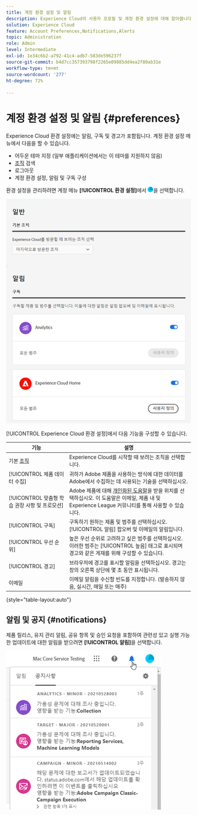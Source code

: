 ```yaml
---
title: 계정 환경 설정 및 알림
description: Experience Cloud의 사용자 프로필 및 계정 환경 설정에 대해 알아봅니다. 제품 알림을 구독하고 제품 알림을 받습니다.
solution: Experience Cloud
feature: Account Preferences,Notifications,Alerts
topic: Administration
role: Admin
level: Intermediate
exl-id: 1e34c6b2-a792-41c4-adb7-583de596237f
source-git-commit: b4d7cc357393798f2265e09885dd4ea2f80ab31e
workflow-type: tm+mt
source-wordcount: '277'
ht-degree: 72%

---
```


# 계정 환경 설정 및 알림 {#preferences}

Experience Cloud 환경 설정에는 알림, 구독 및 경고가 포함됩니다. 계정 환경 설정 메뉴에서 다음을 할 수 있습니다.

* 어두운 테마 지정 (일부 애플리케이션에서는 이 테마를 지원하지 않음)
* [조직](../administration/organizations.md) 검색
* 로그아웃
* 계정 환경 설정, 알림 및 구독 구성

환경 설정을 관리하려면 계정 메뉴 **[!UICONTROL 환경 설정]**&#x200B;에서 ![환경 설정](../assets/preferences-icon-sm.png)을 선택합니다.

![사용자 프로필 및 계정 환경 설정](../assets/preferences-page.png)

[!UICONTROL Experience Cloud 환경 설정]에서 다음 기능을 구성할 수 있습니다.

| 기능 | 설명 |
|--- |--- |
| 기본 [조직](../administration/organizations.md) | Experience Cloud를 시작할 때 보려는 조직을 선택합니다. |
| [!UICONTROL 제품 데이터 수집] | 귀하가 Adobe 제품을 사용하는 방식에 대한 데이터를 Adobe에서 수집하는 데 사용되는 기술을 선택하십시오. |
| [!UICONTROL 맞춤형 학습 권장 사항 및 프로모션] | Adobe 제품에 대해 [개인화된 도움말](personalized-learning.md)을 받을 위치를 선택하십시오. 이 도움말은 이메일, 제품 내 및 Experience League 커뮤니티를 통해 사용할 수 있습니다. |
| [!UICONTROL 구독] | 구독하기 원하는 제품 및 범주를 선택하십시오. [!UICONTROL 알림] 팝오버 및 이메일의 알림입니다. |
| [!UICONTROL 우선 순위] | 높은 우선 순위로 고려하고 싶은 범주를 선택하십시오. 이러한 범주는 [!UICONTROL 높음] 태그로 표시되며 경고와 같은 게재를 위해 구성할 수 있습니다. |
| [!UICONTROL 경고] | 브라우저에 경고를 표시할 알림을 선택하십시오. 경고는 창의 오른쪽 상단에 몇 초 동안 표시됩니다. |
| 이메일 | 이메일 알림을 수신할 빈도를 지정합니다. (발송하지 않음, 실시간, 매일 또는 매주) |

{style="table-layout:auto"}

## 알림 및 공지 {#notifications}

제품 릴리스, 유지 관리 알림, 공유 항목 및 승인 요청을 포함하여 관련성 있고 실행 가능한 업데이트에 대한 알림을 받으려면 **[!UICONTROL 알림]**&#x200B;을 선택합니다.

![알림 및 공지](../assets/notifications-menu-small.png)
